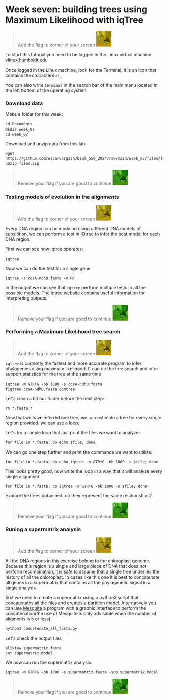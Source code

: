 # Week seven: building trees using Maximum Likelihood with iqTree

> Add the flag to corner of your screen ![](img/yellow.jpeg)

To start this tutorial you need to be logged in the Linux virtual machine
[vlinux.humboldt.edu](https://vlinux.humboldt.edu/)

Once logged in the Linux machine, look for the Terminal, it is an icon that contains the characters `>\_`

You can also write `terminal` in the search bar of the main manu located in the left bottom of the operating system.

### Download data

Make a folder for this week:

```
cd Documents
mkdir week_07
cd week_07
```

Download and unzip data from this lab:

```
wget https://github.com/oscarvargash/biol_550_2024/raw/main/week_07/files/files.zip
unzip files.zip
```

> Remove your flag if you are good to continue ![](img/green.jpeg)

### Testing models of evolution in the alignments

> Add the flag to corner of your screen ![](img/yellow.jpeg)

Every DNA region can be modeled using different DNA models of subsitition, we can perform a test in IQtree to infer the best model for each DNA region:

First we can see how iqtree operates:

```
iqtree
```

Now we can do the test for a single gene

```
iqtree -s ccsA-ndhD.fasta -m MF
```

In the output we can see that `iqtree` perform multiple tests in all the possible models. The [iqtree website](http://www.iqtree.org/doc/) contains useful information for interpreting outputs.

> Remove your flag if you are good to continue ![](img/green.jpeg)

### Performing a Maximum Likelihood tree search

> Add the flag to corner of your screen ![](img/yellow.jpeg)

`iqtree` is currently the fastest and more accurate program to infer phylogenies using maximum likelihood. It can do the tree search and infer support statistics for the tree at the same time

```
iqtree -m GTR+G -bb 1000 -s ccsA-ndhD.fasta
figtree ccsA-ndhD.fasta.contree
```

Let's clean a bit our folder before the next step:

```
rm *.fasta.*
```

Now that we have inferred one tree, we can estimate a tree for every single region provided. we can use a loop:

Let's try a simple loop that just print the files we want to analyze:

```
for file in *.fasta; do echo $file; done
```

We can go one step further and print the commands we want to utilize:

```
for file in *.fasta; do echo iqtree -m GTR+G -bb 1000 -s $file; done
```

This looks pretty good, now write the loop in a way that it will analyze every single alignment:

```
for file in *.fasta; do iqtree -m GTR+G -bb 1000 -s $file; done
```

Explore the trees obtanined, do they represent the same relationships?

> Remove your flag if you are good to continue ![](img/green.jpeg)

### Runing a supermatrix analysis

> Add the flag to corner of your screen ![](img/yellow.jpeg)

All the DNA regions in this exercise belong to the chloroplast genome. Because this region is a single and large piece of DNA that does not perform recombination, it is safe to assume that a single tree underlies the history of all the chloroplast. In cases like this one it is best to concatenate all genes in a supermatrix that contains all the phylogenetic signal in a single analysis.

first we need to create a supermatrix using a python3 script that concatenates all the files and creates a partition model. Alternatively you can use [Mesquite](https://www.mesquiteproject.org/Managing%20Molecular%20Data.html#concatMatrices) a program with a graphic interface to perform the concatenation(the use of Mesquite is only advisable when the number of aligments is 5 or less)

```
python3 concatenate_all_fasta.py
```

Let's check the output files

```
aliview supermatrix.fasta
cat supermatrix.model
```

We now can run the supermatrix analysis:

```
iqtree -m GTR+G -bb 1000 -s supermatrix.fasta -spp supermatrix.model 
```

> Remove your flag if you are good to continue ![](img/green.jpeg)

